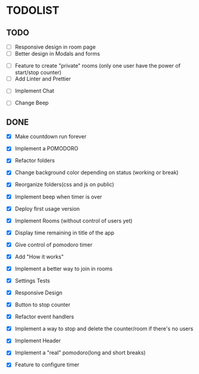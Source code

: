 # TODOLIST

## TODO
<!-- Front - end -->
- [ ] Responsive design in room page
- [ ] Better design in Modals and forms

<!-- Features -->
 - [ ] Feature to create "private" rooms (only one user have the power of start/stop counter)
 - [ ] Add Linter and Prettier
 
 <!-- Possible new features -->
 - [ ] Implement Chat
 - [ ] Change Beep



## DONE
 - [x] Make countdown run forever
 - [x] Implement a POMODORO
 - [x] Refactor folders 
 - [x] Change background color depending on status (working or break)
 - [x] Reorganize folders(css and js on public)
 - [X] Implement beep when timer is over
 - [x] Deploy first usage version 
 - [x] Implement Rooms (without control of users yet)
 - [x] Display time remaining in title of the app
 - [x] Give control of pomodoro timer
 - [x] Add "How it works"
 - [x] Implement a better way to join in rooms
 - [x] Settings Tests
 - [x] Responsive Design
 - [x] Button to stop counter
 - [X] Refactor event handlers
 - [x] Implement a way to stop and delete the counter/room if there's no users
 - [x] Implement Header
 - [x] Implement a "real" pomodoro(long and short breaks)
 - [x] Feature to configure timer
 
